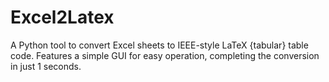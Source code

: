 # Excel2Latex
A Python tool to convert Excel sheets to IEEE-style LaTeX {tabular} table code. Features a simple GUI for easy operation, completing the conversion in just 1 seconds.
